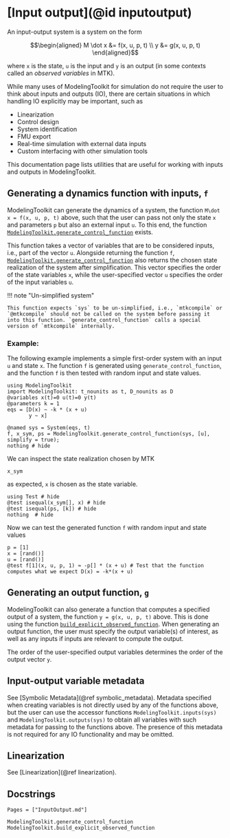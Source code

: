 # [Input output](@id inputoutput)

An input-output system is a system on the form

```math
\begin{aligned}
M \dot x &= f(x, u, p, t) \\
y &= g(x, u, p, t)
\end{aligned}
```

where ``x`` is the state, ``u`` is the input and ``y`` is an output (in some contexts called an _observed variables_ in MTK).

While many uses of ModelingToolkit for simulation do not require the user to think about inputs and outputs (IO), there are certain situations in which handling IO explicitly may be important, such as

  - Linearization
  - Control design
  - System identification
  - FMU export
  - Real-time simulation with external data inputs
  - Custom interfacing with other simulation tools

This documentation page lists utilities that are useful for working with inputs and outputs in ModelingToolkit.

## Generating a dynamics function with inputs, ``f``

ModelingToolkit can generate the dynamics of a system, the function ``M\dot x = f(x, u, p, t)`` above, such that the user can pass not only the state ``x`` and parameters ``p`` but also an external input ``u``. To this end, the function [`ModelingToolkit.generate_control_function`](@ref) exists.

This function takes a vector of variables that are to be considered inputs, i.e., part of the vector ``u``. Alongside returning the function ``f``, [`ModelingToolkit.generate_control_function`](@ref) also returns the chosen state realization of the system after simplification. This vector specifies the order of the state variables ``x``, while the user-specified vector `u` specifies the order of the input variables ``u``.

!!! note "Un-simplified system"
    
    This function expects `sys` to be un-simplified, i.e., `mtkcompile` or `@mtkcompile` should not be called on the system before passing it into this function. `generate_control_function` calls a special version of `mtkcompile` internally.

### Example:

The following example implements a simple first-order system with an input `u` and state `x`. The function `f` is generated using `generate_control_function`, and the function `f` is then tested with random input and state values.

```@example inputoutput
using ModelingToolkit
import ModelingToolkit: t_nounits as t, D_nounits as D
@variables x(t)=0 u(t)=0 y(t)
@parameters k = 1
eqs = [D(x) ~ -k * (x + u)
       y ~ x]

@named sys = System(eqs, t)
f, x_sym, ps = ModelingToolkit.generate_control_function(sys, [u], simplify = true);
nothing # hide
```

We can inspect the state realization chosen by MTK

```@example inputoutput
x_sym
```

as expected, `x` is chosen as the state variable.

```@example inputoutput
using Test # hide
@test isequal(x_sym[], x) # hide
@test isequal(ps, [k]) # hide
nothing  # hide
```

Now we can test the generated function `f` with random input and state values

```@example inputoutput
p = [1]
x = [rand()]
u = [rand()]
@test f[1](x, u, p, 1) ≈ -p[] * (x + u) # Test that the function computes what we expect D(x) = -k*(x + u)
```

## Generating an output function, ``g``

ModelingToolkit can also generate a function that computes a specified output of a system, the function ``y = g(x, u, p, t)`` above. This is done using the function [`build_explicit_observed_function`](@ref). When generating an output function, the user must specify the output variable(s) of interest, as well as any inputs if inputs are relevant to compute the output.

The order of the user-specified output variables determines the order of the output vector ``y``.

## Input-output variable metadata

See [Symbolic Metadata](@ref symbolic_metadata). Metadata specified when creating variables is not directly used by any of the functions above, but the user can use the accessor functions `ModelingToolkit.inputs(sys)` and `ModelingToolkit.outputs(sys)` to obtain all variables with such metadata for passing to the functions above. The presence of this metadata is not required for any IO functionality and may be omitted.

## Linearization

See [Linearization](@ref linearization).

## Docstrings

```@index
Pages = ["InputOutput.md"]
```

```@docs
ModelingToolkit.generate_control_function
ModelingToolkit.build_explicit_observed_function
```
